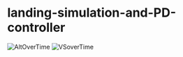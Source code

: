 # landing-simulation-and-PD-controller

![AltOverTime](https://user-images.githubusercontent.com/90526270/228014937-8b369767-1acd-4175-9b20-a353a33db25f.png)
![VSoverTime](https://user-images.githubusercontent.com/90526270/228014943-16664612-36b1-42c6-bd04-4c1b3733443a.png)
